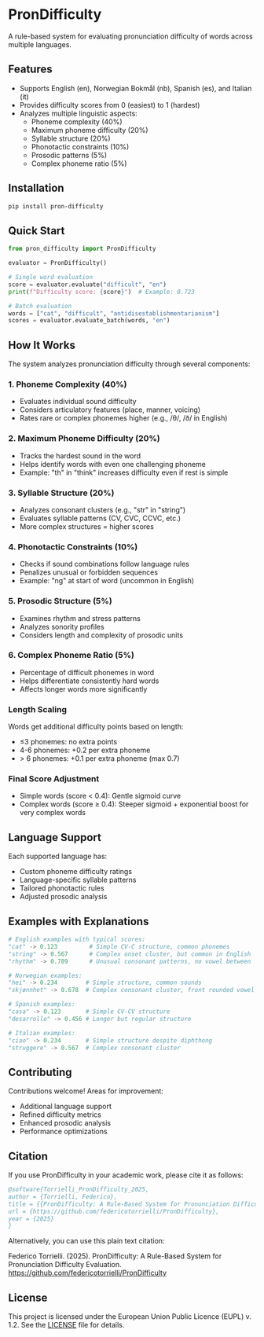 # PronDifficulty

A rule-based system for evaluating pronunciation difficulty of words across multiple languages.

## Features

- Supports English (en), Norwegian Bokmål (nb), Spanish (es), and Italian (it)
- Provides difficulty scores from 0 (easiest) to 1 (hardest)
- Analyzes multiple linguistic aspects:
  - Phoneme complexity (40%)
  - Maximum phoneme difficulty (20%)
  - Syllable structure (20%)
  - Phonotactic constraints (10%)
  - Prosodic patterns (5%)
  - Complex phoneme ratio (5%)

## Installation

```bash
pip install pron-difficulty
```

## Quick Start

```python
from pron_difficulty import PronDifficulty

evaluator = PronDifficulty()

# Single word evaluation
score = evaluator.evaluate("difficult", "en")
print(f"Difficulty score: {score}")  # Example: 0.723

# Batch evaluation
words = ["cat", "difficult", "antidisestablishmentarianism"]
scores = evaluator.evaluate_batch(words, "en")
```

## How It Works

The system analyzes pronunciation difficulty through several components:

### 1. Phoneme Complexity (40%)

- Evaluates individual sound difficulty
- Considers articulatory features (place, manner, voicing)
- Rates rare or complex phonemes higher (e.g., /θ/, /ð/ in English)

### 2. Maximum Phoneme Difficulty (20%)

- Tracks the hardest sound in the word
- Helps identify words with even one challenging phoneme
- Example: "th" in "think" increases difficulty even if rest is simple

### 3. Syllable Structure (20%)

- Analyzes consonant clusters (e.g., "str" in "string")
- Evaluates syllable patterns (CV, CVC, CCVC, etc.)
- More complex structures = higher scores

### 4. Phonotactic Constraints (10%)

- Checks if sound combinations follow language rules
- Penalizes unusual or forbidden sequences
- Example: "ng" at start of word (uncommon in English)

### 5. Prosodic Structure (5%)

- Examines rhythm and stress patterns
- Analyzes sonority profiles
- Considers length and complexity of prosodic units

### 6. Complex Phoneme Ratio (5%)

- Percentage of difficult phonemes in word
- Helps differentiate consistently hard words
- Affects longer words more significantly

### Length Scaling

Words get additional difficulty points based on length:

- ≤3 phonemes: no extra points
- 4-6 phonemes: +0.2 per extra phoneme
- \> 6 phonemes: +0.1 per extra phoneme (max 0.7)

### Final Score Adjustment

- Simple words (score < 0.4): Gentle sigmoid curve
- Complex words (score ≥ 0.4): Steeper sigmoid + exponential boost for very complex words

## Language Support

Each supported language has:

- Custom phoneme difficulty ratings
- Language-specific syllable patterns
- Tailored phonotactic rules
- Adjusted prosodic analysis

## Examples with Explanations

```python
# English examples with typical scores:
"cat" -> 0.123         # Simple CV-C structure, common phonemes
"string" -> 0.567      # Complex onset cluster, but common in English
"rhythm" -> 0.789      # Unusual consonant patterns, no vowel between 'th' and 'm'

# Norwegian examples:
"hei" -> 0.234        # Simple structure, common sounds
"skjønnhet" -> 0.678  # Complex consonant cluster, front rounded vowel

# Spanish examples:
"casa" -> 0.123       # Simple CV-CV structure
"desarrollo" -> 0.456 # Longer but regular structure

# Italian examples:
"ciao" -> 0.234       # Simple structure despite diphthong
"struggere" -> 0.567  # Complex consonant cluster
```

## Contributing

Contributions welcome! Areas for improvement:

- Additional language support
- Refined difficulty metrics
- Enhanced prosodic analysis
- Performance optimizations

## Citation

If you use PronDifficulty in your academic work, please cite it as follows:

```bibtex
@software{Torrielli_PronDifficulty_2025,
author = {Torrielli, Federico},
title = {{PronDifficulty: A Rule-Based System for Pronunciation Difficulty Evaluation}},
url = {https://github.com/federicotorrielli/PronDifficulty},
year = {2025}
}
```

Alternatively, you can use this plain text citation:

Federico Torrielli. (2025). PronDifficulty: A Rule-Based System for Pronunciation Difficulty Evaluation. https://github.com/federicotorrielli/PronDifficulty

## License

This project is licensed under the European Union Public Licence (EUPL) v. 1.2. See the [LICENSE](LICENSE) file for details.
